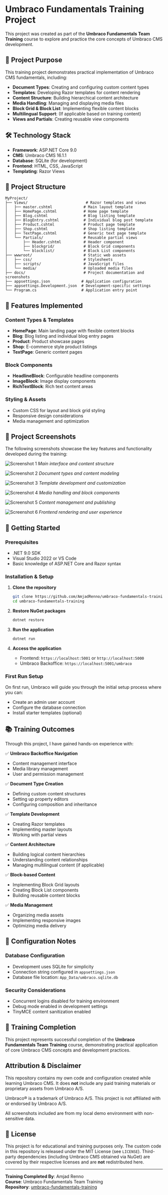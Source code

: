 # Umbraco Fundamentals Training Project

This project was created as part of the **Umbraco Fundamentals Team Training** course to explore and practice the core concepts of Umbraco CMS development.

## 🎯 Project Purpose

This training project demonstrates practical implementation of Umbraco CMS fundamentals, including:

- **Document Types**: Creating and configuring custom content types
- **Templates**: Developing Razor templates for content rendering
- **Content Structure**: Building hierarchical content architecture
- **Media Handling**: Managing and displaying media files
- **Block Grid & Block List**: Implementing flexible content blocks
- **Multilingual Support**: (If applicable based on training content)
- **Views and Partials**: Creating reusable view components

## 🛠️ Technology Stack

- **Framework**: ASP.NET Core 9.0
- **CMS**: Umbraco CMS 16.1.1
- **Database**: SQLite (for development)
- **Frontend**: HTML, CSS, JavaScript
- **Templating**: Razor Views

## 📁 Project Structure

```
MyProject/
├── Views/                          # Razor templates and views
│   ├── master.cshtml              # Main layout template
│   ├── HomePage.cshtml            # Home page template
│   ├── Blog.cshtml                # Blog listing template
│   ├── BlogEntry.cshtml           # Individual blog post template
│   ├── Product.cshtml             # Product page template
│   ├── Shop.cshtml                # Shop listing template
│   ├── TextPage.cshtml            # Generic text page template
│   └── Partials/                  # Reusable partial views
│       ├── Header.cshtml          # Header component
│       ├── blockgrid/             # Block Grid components
│       └── blocklist/             # Block List components
├── wwwroot/                       # Static web assets
│   ├── css/                       # Stylesheets
│   ├── scripts/                   # JavaScript files
│   └── media/                     # Uploaded media files
├── docs/                          # Project documentation and screenshots
├── appsettings.json              # Application configuration
├── appsettings.Development.json  # Development-specific settings
└── Program.cs                    # Application entry point
```

## 🎨 Features Implemented

### Content Types & Templates
- **HomePage**: Main landing page with flexible content blocks
- **Blog**: Blog listing and individual blog entry pages
- **Product**: Product showcase pages
- **Shop**: E-commerce style product listings
- **TextPage**: Generic content pages

### Block Components
- **HeadlineBlock**: Configurable headline components
- **ImageBlock**: Image display components
- **RichTextBlock**: Rich text content areas

### Styling & Assets
- Custom CSS for layout and block grid styling
- Responsive design considerations
- Media management and optimization

## 📸 Project Screenshots

The following screenshots showcase the key features and functionality developed during the training:

![Screenshot 1](docs/Screenshot%201.png)
*Main interface and content structure*

![Screenshot 2](docs/Screenshot%202.png)
*Document types and content modeling*

![Screenshot 3](docs/Screenshot%203.png)
*Template development and customization*

![Screenshot 4](docs/Screenshot%204.png)
*Media handling and block components*

![Screenshot 5](docs/Screenshot%205.png)
*Content management and publishing*

![Screenshot 6](docs/Screenshot%206.png)
*Frontend rendering and user experience*

## 🚀 Getting Started

### Prerequisites
- .NET 9.0 SDK
- Visual Studio 2022 or VS Code
- Basic knowledge of ASP.NET Core and Razor syntax

### Installation & Setup

1. **Clone the repository**
   ```bash
   git clone https://github.com/AmjadRenno/umbraco-fundamentals-training.git
   cd umbraco-fundamentals-training
   ```

2. **Restore NuGet packages**
   ```bash
   dotnet restore
   ```

3. **Run the application**
   ```bash
   dotnet run
   ```

4. **Access the application**
   - Frontend: `https://localhost:5001` or `http://localhost:5000`
   - Umbraco Backoffice: `https://localhost:5001/umbraco`

### First Run Setup
On first run, Umbraco will guide you through the initial setup process where you can:
- Create an admin user account
- Configure the database connection
- Install starter templates (optional)

## 📚 Training Outcomes

Through this project, I have gained hands-on experience with:

✅ **Umbraco Backoffice Navigation**
- Content management interface
- Media library management
- User and permission management

✅ **Document Type Creation**
- Defining custom content structures
- Setting up property editors
- Configuring composition and inheritance

✅ **Template Development**
- Creating Razor templates
- Implementing master layouts
- Working with partial views

✅ **Content Architecture**
- Building logical content hierarchies
- Understanding content relationships
- Managing multilingual content (if applicable)

✅ **Block-based Content**
- Implementing Block Grid layouts
- Creating Block List components
- Building reusable content blocks

✅ **Media Management**
- Organizing media assets
- Implementing responsive images
- Optimizing media delivery

## 🔧 Configuration Notes

### Database Configuration
- Development uses SQLite for simplicity
- Connection string configured in `appsettings.json`
- Database file location: `App_Data/umbraco.sqlite.db`

### Security Considerations
- Concurrent logins disabled for training environment
- Debug mode enabled in development settings
- TinyMCE content sanitization enabled

## 🤝 Training Completion

This project represents successful completion of the **Umbraco Fundamentals Team Training** course, demonstrating practical application of core Umbraco CMS concepts and development practices.

## Attribution & Disclaimer

This repository contains my own code and configuration created while learning Umbraco CMS.
It does **not** include any paid training materials or proprietary assets from Umbraco A/S.

Umbraco® is a trademark of Umbraco A/S. This project is not affiliated with or endorsed by Umbraco A/S.

All screenshots included are from my local demo environment with non-sensitive data.


## 📄 License

This project is for educational and training purposes only.
The custom code in this repository is released under the MIT License (see `LICENSE`).
Third-party dependencies (including Umbraco CMS obtained via NuGet) are covered by their respective licenses and are **not** redistributed here.

---

**Training Completed By**: Amjad Renno  
**Course**: Umbraco Fundamentals Team Training  
**Repository**: [umbraco-fundamentals-training](https://github.com/AmjadRenno/umbraco-fundamentals-training)
